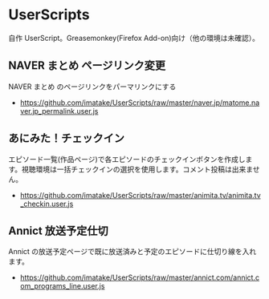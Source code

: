 # UserScripts
自作 UserScript。Greasemonkey(Firefox Add-on)向け（他の環境は未確認）。

## NAVER まとめ ページリンク変更
NAVER まとめ のページリンクをパーマリンクにする
- https://github.com/imatake/UserScripts/raw/master/naver.jp/matome.naver.jp_permalink.user.js

## あにみた！チェックイン
エピソード一覧(作品ページ)で各エピソードのチェックインボタンを作成します。視聴環境は一括チェックインの選択を使用します。コメント投稿は出来ません。
- https://github.com/imatake/UserScripts/raw/master/animita.tv/animita.tv_checkin.user.js

## Annict 放送予定仕切
Annict の放送予定ページで既に放送済みと予定のエピソードに仕切り線を入れます。
- https://github.com/imatake/UserScripts/raw/master/annict.com/annict.com_programs_line.user.js
